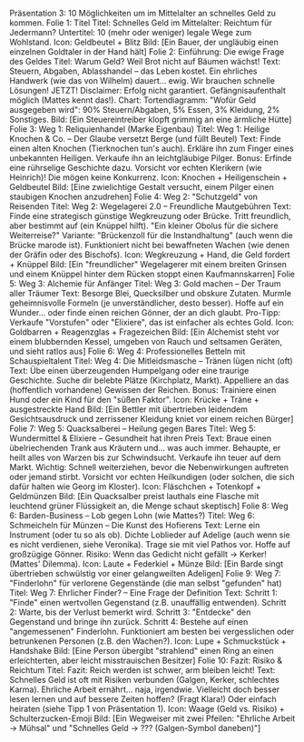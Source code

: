 Präsentation 3: 10 Möglichkeiten um im Mittelalter an schnelles Geld zu kommen.
Folie 1: Titel
Titel: Schnelles Geld im Mittelalter: Reichtum für Jedermann?
Untertitel: 10 (mehr oder weniger) legale Wege zum Wohlstand.
Icon: Geldbeutel + Blitz
Bild: [Ein Bauer, der ungläubig einen einzelnen Goldtaler in der Hand hält]
Folie 2: Einführung: Die ewige Frage des Geldes
Titel: Warum Geld? Weil Brot nicht auf Bäumen wächst!
Text:
Steuern, Abgaben, Ablasshandel – das Leben kostet.
Ein ehrliches Handwerk (wie das von Wilhelm) dauert... ewig.
Wir brauchen schnelle Lösungen! JETZT!
Disclaimer: Erfolg nicht garantiert. Gefängnisaufenthalt möglich (Mattes kennt das!).
Chart: Tortendiagramm: "Wofür Geld ausgegeben wird": 90% Steuern/Abgaben, 5% Essen, 3% Kleidung, 2% Sonstiges.
Bild: [Ein Steuereintreiber klopft grimmig an eine ärmliche Hütte]
Folie 3: Weg 1: Reliquienhandel (Marke Eigenbau)
Titel: Weg 1: Heilige Knochen & Co. – Der Glaube versetzt Berge (und füllt Beutel)
Text:
Finde einen alten Knochen (Tierknochen tun's auch).
Erkläre ihn zum Finger eines unbekannten Heiligen.
Verkaufe ihn an leichtgläubige Pilger.
Bonus: Erfinde eine rührselige Geschichte dazu.
Vorsicht vor echten Klerikern (wie Heinrich)! Die mögen keine Konkurrenz.
Icon: Knochen + Heiligenschein + Geldbeutel
Bild: [Eine zwielichtige Gestalt versucht, einem Pilger einen staubigen Knochen anzudrehen]
Folie 4: Weg 2: "Schutzgeld" von Reisenden
Titel: Weg 2: Wegelagerei 2.0 – Freundliche Mautgebühren
Text:
Finde eine strategisch günstige Wegkreuzung oder Brücke.
Tritt freundlich, aber bestimmt auf (ein Knüppel hilft).
"Ein kleiner Obolus für die sichere Weiterreise?"
Variante: "Brückenzoll für die Instandhaltung" (auch wenn die Brücke marode ist).
Funktioniert nicht bei bewaffneten Wachen (wie denen der Gräfin oder des Bischofs).
Icon: Wegkreuzung + Hand, die Geld fordert + Knüppel
Bild: [Ein "freundlicher" Wegelagerer mit einem breiten Grinsen und einem Knüppel hinter dem Rücken stoppt einen Kaufmannskarren]
Folie 5: Weg 3: Alchemie für Anfänger
Titel: Weg 3: Gold machen – Der Traum aller Träumer
Text:
Besorge Blei, Quecksilber und obskure Zutaten.
Murmle geheimnisvolle Formeln (je unverständlicher, desto besser).
Hoffe auf ein Wunder... oder finde einen reichen Gönner, der an dich glaubt.
Pro-Tipp: Verkaufe "Vorstufen" oder "Elixiere", das ist einfacher als echtes Gold.
Icon: Goldbarren + Reagenzglas + Fragezeichen
Bild: [Ein Alchemist steht vor einem blubbernden Kessel, umgeben von Rauch und seltsamen Geräten, und sieht ratlos aus]
Folie 6: Weg 4: Professionelles Betteln mit Schauspieltalent
Titel: Weg 4: Die Mitleidsmasche – Tränen lügen nicht (oft)
Text:
Übe einen überzeugenden Humpelgang oder eine traurige Geschichte.
Suche dir belebte Plätze (Kirchplatz, Markt).
Appelliere an das (hoffentlich vorhandene) Gewissen der Reichen.
Bonus: Trainiere einen Hund oder ein Kind für den "süßen Faktor".
Icon: Krücke + Träne + ausgestreckte Hand
Bild: [Ein Bettler mit übertrieben leidendem Gesichtsausdruck und zerrissener Kleidung kniet vor einem reichen Bürger]
Folie 7: Weg 5: Quacksalberei – Heilung gegen Bares
Titel: Weg 5: Wundermittel & Elixiere – Gesundheit hat ihren Preis
Text:
Braue einen übelriechenden Trank aus Kräutern und... was auch immer.
Behaupte, er heilt alles von Warzen bis zur Schwindsucht.
Verkaufe ihn teuer auf dem Markt.
Wichtig: Schnell weiterziehen, bevor die Nebenwirkungen auftreten oder jemand stirbt.
Vorsicht vor echten Heilkundigen (oder solchen, die sich dafür halten wie Georg im Kloster).
Icon: Fläschchen + Totenkopf + Geldmünzen
Bild: [Ein Quacksalber preist lauthals eine Flasche mit leuchtend grüner Flüssigkeit an, die Menge schaut skeptisch]
Folie 8: Weg 6: Barden-Business – Lob gegen Lohn (wie Mattes?)
Titel: Weg 6: Schmeicheln für Münzen – Die Kunst des Hofierens
Text:
Lerne ein Instrument (oder tu so als ob).
Dichte Loblieder auf Adelige (auch wenn sie es nicht verdienen, siehe Veronika).
Trage sie mit viel Pathos vor.
Hoffe auf großzügige Gönner.
Risiko: Wenn das Gedicht nicht gefällt -> Kerker! (Mattes' Dilemma).
Icon: Laute + Federkiel + Münze
Bild: [Ein Barde singt übertrieben schwülstig vor einer gelangweilten Adeligen]
Folie 9: Weg 7: "Finderlohn" für verlorene Gegenstände (die man selbst "gefunden" hat)
Titel: Weg 7: Ehrlicher Finder? – Eine Frage der Definition
Text:
Schritt 1: "Finde" einen wertvollen Gegenstand (z.B. unauffällig entwenden).
Schritt 2: Warte, bis der Verlust bemerkt wird.
Schritt 3: "Entdecke" den Gegenstand und bringe ihn zurück.
Schritt 4: Bestehe auf einen "angemessenen" Finderlohn.
Funktioniert am besten bei vergesslichen oder betrunkenen Personen (z.B. den Wachen?).
Icon: Lupe + Schmuckstück + Handshake
Bild: [Eine Person übergibt "strahlend" einen Ring an einen erleichterten, aber leicht misstrauischen Besitzer]
Folie 10: Fazit: Risiko & Reichtum
Titel: Fazit: Reich werden ist schwer, arm bleiben leicht!
Text:
Schnelles Geld ist oft mit Risiken verbunden (Galgen, Kerker, schlechtes Karma).
Ehrliche Arbeit ernährt... naja, irgendwie.
Vielleicht doch besser lesen lernen und auf bessere Zeiten hoffen? (Fragt Klara!)
Oder einfach heiraten (siehe Tipp 1 von Präsentation 1).
Icon: Waage (Geld vs. Risiko) + Schulterzucken-Emoji
Bild: [Ein Wegweiser mit zwei Pfeilen: "Ehrliche Arbeit -> Mühsal" und "Schnelles Geld -> ??? (Galgen-Symbol daneben)"]
